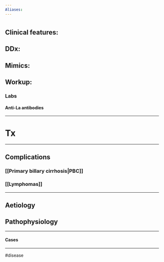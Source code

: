 ```yaml
---
Aliases:
---
```

# 
## Clinical features:
###
## DDx:
###
## Mimics:
###
## Workup:
### Labs
#### Anti-La antibodies
---
# Tx

---
## Complications
### [[Primary billary cirrhosis|PBC]]
### [[Lymphomas]]

---
## Aetiology
## Pathophysiology

---
#### Cases


---
#disease 